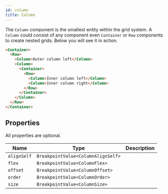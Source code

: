 ```yaml
---
id: column
title: Column
---
```


The `Column` component is the smallest entity within the grid system. A `Column` could consist of
any component even `Container` or `Row` components to create nested grids. Below you will see it in
action.

```html
<Container>
  <Row>
    <Column>Outer column left</Column>
    <Column>
      <Container>
        <Row>
          <Column>Inner column left</Column>
          <Column>Inner column right</Column>
        </Row>
      </Container>
    </Column>
  </Row>
</Container>
```

## Properties

All properties are optional.

| Name        | Type                               | Description |
| ----------- | ---------------------------------- | ----------- |
| `alignSelf` | `BreakpointValue<ColumnAlignSelf>` |             |
| `flex`      | `BreakpointValue<ColumnFlex>`      |             |
| `offset`    | `BreakpointValue<ColumnOffset>`    |             |
| `order`     | `BreakpointValue<ColumnOrder>`     |             |
| `size`      | `BreakpointValue<ColumnSize>`      |             |
